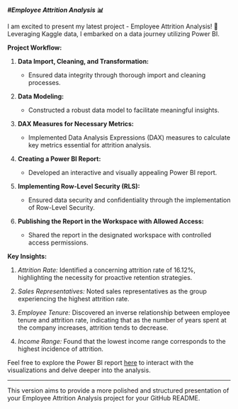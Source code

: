 ***#Employee Attrition Analysis 📊***

I am excited to present my latest project - Employee Attrition Analysis! 🌟 Leveraging Kaggle data, I embarked on a data journey utilizing Power BI.

**Project Workflow:**

1. **Data Import, Cleaning, and Transformation:**
   - Ensured data integrity through thorough import and cleaning processes.

2. **Data Modeling:**
   - Constructed a robust data model to facilitate meaningful insights.

3. **DAX Measures for Necessary Metrics:**
   - Implemented Data Analysis Expressions (DAX) measures to calculate key metrics essential for attrition analysis.

4. **Creating a Power BI Report:**
   - Developed an interactive and visually appealing Power BI report.

5. **Implementing Row-Level Security (RLS):**
   - Ensured data security and confidentiality through the implementation of Row-Level Security.

6. **Publishing the Report in the Workspace with Allowed Access:**
   - Shared the report in the designated workspace with controlled access permissions.

**Key Insights:**

1. *Attrition Rate:* Identified a concerning attrition rate of 16.12%, highlighting the necessity for proactive retention strategies.

2. *Sales Representatives:* Noted sales representatives as the group experiencing the highest attrition rate.

3. *Employee Tenure:* Discovered an inverse relationship between employee tenure and attrition rate, indicating that as the number of years spent at the company increases, attrition tends to decrease.

4. *Income Range:* Found that the lowest income range corresponds to the highest incidence of attrition.

Feel free to explore the Power BI report [here](#) to interact with the visualizations and delve deeper into the analysis.

---

This version aims to provide a more polished and structured presentation of your Employee Attrition Analysis project for your GitHub README.
